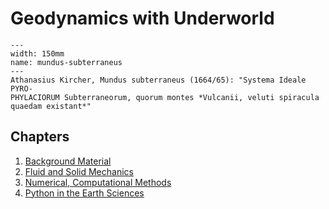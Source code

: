 # Geodynamics with Underworld



```{figure} Diagrams/MundusSubterraneus.png
---
width: 150mm
name: mundus-subterraneus
---
Athanasius Kircher, Mundus subterraneus (1664/65): "Systema Ideale PYRO-
PHYLACIORUM Subterraneorum, quorum montes *Vulcanii, veluti spiracula
quaedam existant*"
```

## Chapters

  1. [Background Material](Part0-Introduction/Introduction.md)
  2. [Fluid and Solid Mechanics](Part1-FluidDynamics/ContinuumMechanics.md)
  3. [Numerical, Computational Methods](NumpyAndScipy/1-IntroductionToNumpy.md)
  3. [Python in the Earth Sciences](Part2-Python/0-StartHere.md)

